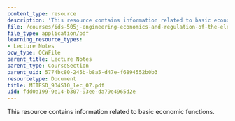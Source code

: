 ```yaml
---
content_type: resource
description: 'This resource contains information related to basic economic functions. '
file: /courses/ids-505j-engineering-economics-and-regulation-of-the-electric-power-sector-spring-2010/fdd0a1999e14b30793eeda79e4965d2e_MITESD_934S10_lec_07.pdf
file_type: application/pdf
learning_resource_types:
- Lecture Notes
ocw_type: OCWFile
parent_title: Lecture Notes
parent_type: CourseSection
parent_uid: 5774bc80-245b-b8a5-d47e-f6894552b0b3
resourcetype: Document
title: MITESD_934S10_lec_07.pdf
uid: fdd0a199-9e14-b307-93ee-da79e4965d2e
---
```

This resource contains information related to basic economic functions. 

